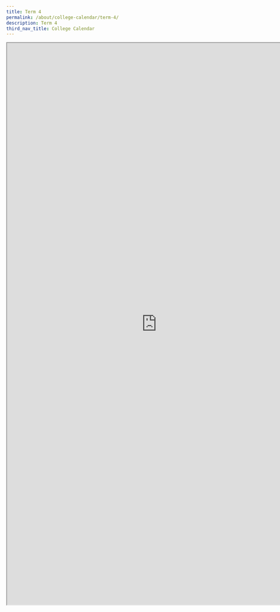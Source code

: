 ```yaml
---
title: Term 4
permalink: /about/college-calendar/term-4/
description: Term 4
third_nav_title: College Calendar
---
```



<iframe src="https://docs.google.com/document/d/e/2PACX-1vR_yTF4QCRlGuJi4lnXFoxeruh6xktWF40isari1rJAtO_0yIvuIYFLYfuitucInA/pub?embedded=true" width=800px height=1500px scrolling="no"></iframe>